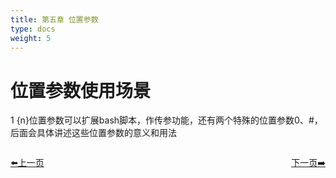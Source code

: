 ```yaml
---
title: 第五章 位置参数
type: docs
weight: 5
---   
```


# 位置参数使用场景   
$1~${n}位置参数可以扩展bash脚本，作传参功能，还有两个特殊的位置参数$0、$#，后面会具体讲述这些位置参数的意义和用法  

<div style="display: flex;justify-content: space-between;align-items: center;">
<p><a href="https://books.linuxwt.com/linuxwtbash/ChapterFour/Case_usage">⬅️上一页</a></p>
<p><a href="https://books.linuxwt.com/linuxwtbash/ChapterFive/Position">下一页➡️</a></p>
</div>